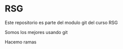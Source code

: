# RSG

Este repositorio es parte del modulo git del curso RSG

Somos los mejores usando git

Hacemo ramas

